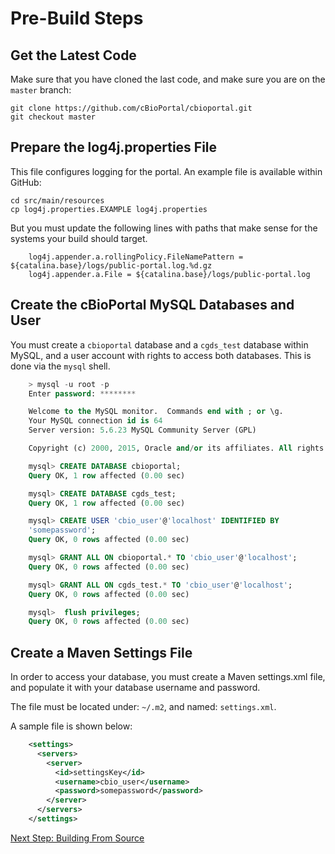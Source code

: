 # Pre-Build Steps

## Get the Latest Code

Make sure that you have cloned the last code, and make sure you are on the `master` branch:

```console
git clone https://github.com/cBioPortal/cbioportal.git
git checkout master
```

## Prepare the log4j.properties File

This file configures logging for the portal.
An example file is available within GitHub:

```console
cd src/main/resources
cp log4j.properties.EXAMPLE log4j.properties
```

But you must update the following lines with paths that make sense for the systems your build should target.

```properties
    log4j.appender.a.rollingPolicy.FileNamePattern = ${catalina.base}/logs/public-portal.log.%d.gz
    log4j.appender.a.File = ${catalina.base}/logs/public-portal.log
```

## Create the cBioPortal MySQL Databases and User

You must create a `cbioportal` database and a `cgds_test` database within MySQL, and a user account with rights to access both databases. This is done via the `mysql` shell.

```sql
    > mysql -u root -p
    Enter password: ********

    Welcome to the MySQL monitor.  Commands end with ; or \g.
    Your MySQL connection id is 64
    Server version: 5.6.23 MySQL Community Server (GPL)

    Copyright (c) 2000, 2015, Oracle and/or its affiliates. All rights reserved.

    mysql> CREATE DATABASE cbioportal;
    Query OK, 1 row affected (0.00 sec)

    mysql> CREATE DATABASE cgds_test;
    Query OK, 1 row affected (0.00 sec)

    mysql> CREATE USER 'cbio_user'@'localhost' IDENTIFIED BY
    'somepassword';
    Query OK, 0 rows affected (0.00 sec)

    mysql> GRANT ALL ON cbioportal.* TO 'cbio_user'@'localhost';
    Query OK, 0 rows affected (0.00 sec)

    mysql> GRANT ALL ON cgds_test.* TO 'cbio_user'@'localhost';
    Query OK, 0 rows affected (0.00 sec)

    mysql>  flush privileges;
    Query OK, 0 rows affected (0.00 sec)
```

## Create a Maven Settings File

In order to access your database, you must create a Maven settings.xml file, and populate it with your database username and password.

The file must be located under: `~/.m2`, and named: `settings.xml`.

A sample file is shown below:

```xml
    <settings>
      <servers>
        <server>
          <id>settingsKey</id>
          <username>cbio_user</username>
          <password>somepassword</password>
        </server>
      </servers>
    </settings>
```

[Next Step: Building From Source](Build-from-Source.md)
